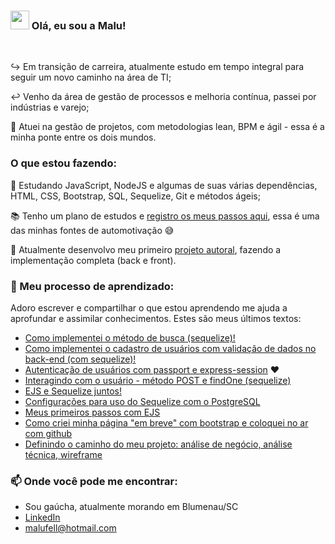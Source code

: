 ### <img src="https://media.giphy.com/media/hvRJCLFzcasrR4ia7z/giphy.gif" width="30px"> Olá, eu sou a Malu! 

<br> 

:arrow_right_hook: Em transição de carreira, atualmente estudo em tempo integral para seguir um novo caminho na área de TI; <br>

:leftwards_arrow_with_hook: Venho da área de gestão de processos e melhoria contínua, passei por indústrias e varejo; <br>

:twisted_rightwards_arrows: Atuei na gestão de projetos, com metodologias lean, BPM e ágil - essa é a minha ponte entre os dois mundos. <br>

### O que estou fazendo:
:seedling: Estudando JavaScript, NodeJS e algumas de suas várias dependências, HTML, CSS, Bootstrap, SQL, Sequelize, Git e métodos ágeis;<br>

:books: Tenho um plano de estudos e [registro os meus passos aqui](https://github.com/malufell/malufell/blob/main/meu-log.md), essa é uma das minhas fontes de automotivação :sweat_smile: <br>

:muscle: Atualmente desenvolvo meu primeiro [projeto autoral](https://github.com/malufell/meu-caderno-de-receitas), fazendo a implementação completa (back e front).

### :pencil: Meu processo de aprendizado:

Adoro escrever e compartilhar o que estou aprendendo me ajuda a aprofundar e assimilar conhecimentos. Estes são meus últimos textos:

- [Como implementei o método de busca (sequelize)!](https://github.com/malufell/meu-caderno-de-receitas/wiki/9.-Implementando-o-m%C3%A9todo-de-busca) 
- [Como implementei o cadastro de usuários com validação de dados no back-end (com sequelize)!](https://github.com/malufell/meu-caderno-de-receitas/wiki/8.-Cadastro-de-usu%C3%A1rios-com-valida%C3%A7%C3%A3o-de-dados-no-back-end)
- [Autenticação de usuários com passport e express-session](https://github.com/malufell/autenticacao-com-passport-express-session) :heart: 
- [Interagindo com o usuário - método POST e findOne (sequelize)](https://github.com/malufell/meu-caderno-de-receitas/wiki/6.-Interagindo-com-o-usu%C3%A1rio,-POST-e-findOne)
- [EJS e Sequelize juntos!](https://github.com/malufell/meu-caderno-de-receitas/wiki/5.-EJS-e-Sequelize-juntos)
- [Configurações para uso do Sequelize com o PostgreSQL](https://github.com/malufell/meu-caderno-de-receitas/wiki/4.-Sequelize-com-PostgreSQL)
- [Meus primeiros passos com EJS](https://github.com/malufell/meu-caderno-de-receitas/wiki/3.-Primeiros-passos-com-EJS)
- [Como criei minha página "em breve" com bootstrap e coloquei no ar com github](https://github.com/malufell/meu-caderno-de-receitas/wiki/2.-Cria%C3%A7%C3%A3o-da-p%C3%A1gina-tempor%C3%A1ria-%22em-breve%22)
- [Definindo o caminho do meu projeto: análise de negócio, análise técnica, wireframe](https://github.com/malufell/meu-caderno-de-receitas/wiki/1.-Definindo-o-caminho)


### 📫 Onde você pode me encontrar:

- Sou gaúcha, atualmente morando em Blumenau/SC <br>
- [LinkedIn](https://www.linkedin.com/in/mariafell/) <br>
- malufell@hotmail.com <br>

